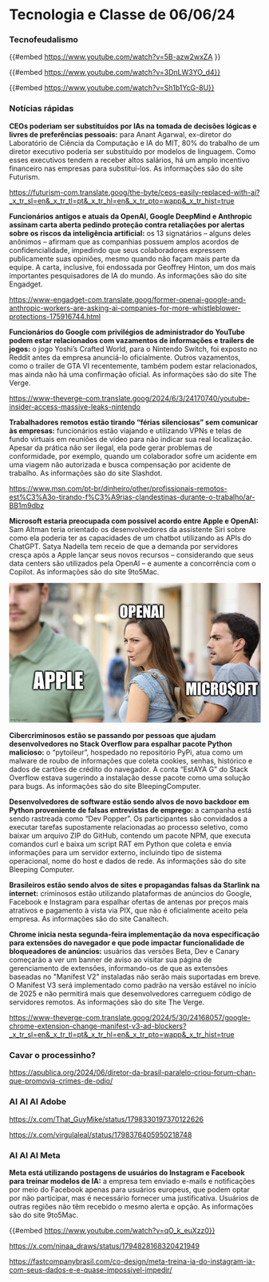 # Tecnologia e Classe de 06/06/24

### Tecnofeudalismo

{{#embed https://www.youtube.com/watch?v=5B-azw2wxZA }}

{{#embed https://www.youtube.com/watch?v=3DnLW3YO_d4}}

{{#embed https://www.youtube.com/watch?v=Sh1b1YcG-8U}}

### Notícias rápidas

**CEOs poderiam ser substituídos por IAs na tomada de decisões lógicas e livres de preferências pessoais:**  para Anant Agarwal, ex-diretor do Laboratório de Ciência da Computação e  IA do MIT, 80% do trabalho de um diretor executivo poderia ser  substituído por modelos de linguagem. Como esses executivos tendem a  receber altos salários, há um amplo incentivo financeiro nas empresas  para substituí-los. As informações são do site Futurism.

<https://futurism-com.translate.goog/the-byte/ceos-easily-replaced-with-ai?_x_tr_sl=en&_x_tr_tl=pt&_x_tr_hl=en&_x_tr_pto=wapp&_x_tr_hist=true>

**Funcionários  antigos e atuais da OpenAI, Google DeepMind e Anthropic assinam carta  aberta pedindo proteção contra retaliações por alertas sobre os riscos  da inteligência artificial:** os 13 signatários – alguns deles  anônimos – afirmam que as companhias possuem amplos acordos de  confidencialidade, impedindo que seus colaboradores expressem  publicamente suas opiniões, mesmo quando não façam mais parte da equipe.  A carta, inclusive, foi endossada por Geoffrey Hinton, um dos mais  importantes pesquisadores de IA do mundo. As informações são do site  Engadget.

<https://www-engadget-com.translate.goog/former-openai-google-and-anthropic-workers-are-asking-ai-companies-for-more-whistleblower-protections-175916744.html>

**Funcionários  do Google com privilégios de administrador do YouTube podem estar  relacionados com vazamentos de informações e trailers de jogos:**  o jogo Yoshi’s Crafted World, para o Nintendo Switch, foi exposto no  Reddit antes da empresa anunciá-lo oficialmente. Outros vazamentos, como  o trailer de GTA VI recentemente, também podem estar relacionados, mas  ainda não há uma confirmação oficial. As informações são do site The  Verge.

<https://www-theverge-com.translate.goog/2024/6/3/24170740/youtube-insider-access-massive-leaks-nintendo>

**Trabalhadores remotos estão tirando “férias silenciosas” sem comunicar às empresas:**  funcionários estão viajando e utilizando VPNs e telas de fundo virtuais  em reuniões de vídeo para não indicar sua real localização. Apesar da  prática não ser ilegal, ela pode gerar problemas de conformidade, por  exemplo, quando um colaborador sofre um acidente em uma viagem não  autorizada e busca compensação por acidente de trabalho. As informações  são do site Slashdot.

<https://www.msn.com/pt-br/dinheiro/other/profissionais-remotos-est%C3%A3o-tirando-f%C3%A9rias-clandestinas-durante-o-trabalho/ar-BB1m9dbz>

**Microsoft estaria preocupada com possível acordo entre Apple e OpenAI:**  Sam Altman teria orientado os desenvolvedores da assistente Siri sobre  como ela poderia ter as capacidades de um chatbot utilizando as APIs do  ChatGPT. Satya Nadella tem receio de que a demanda por servidores cresça  após a Apple lançar seus novos recursos – considerando que seus data  centers são utilizados pela OpenAI – e aumente a concorrência com o  Copilot. As informações são do site 9to5Mac.

![8t1phx.jpg](./06_06_24/8t1phx.jpg)

**Cibercriminosos  estão se passando por pessoas que ajudam desenvolvedores no Stack  Overflow para espalhar pacote Python malicioso:** o “pytoileur”,  hospedado no repositório PyPi, atua como um malware de roubo de  informações que coleta cookies, senhas, histórico e dados de cartões de  crédito do navegador. A conta “EstAYA G” do Stack Overflow estava  sugerindo a instalação desse pacote como uma solução para bugs. As  informações são do site BleepingComputer.

**Desenvolvedores de software estão sendo alvos de novo backdoor em Python proveniente de falsas entrevistas de emprego:**  a campanha está sendo rastreada como “Dev Popper”. Os participantes são  convidados a executar tarefas supostamente relacionadas ao processo  seletivo, como baixar um arquivo ZIP do GitHub, contendo um pacote NPM,  que executa comandos curl e baixa um script RAT em Python que coleta e  envia informações para um servidor externo, incluindo tipo de sistema operacional, nome do host e dados de rede. As informações são do site Bleeping Computer.

**Brasileiros estão sendo alvos de sites e propagandas falsas da Starlink na internet:**  criminosos estão utilizando plataformas de anúncios do Google, Facebook  e Instagram para espalhar ofertas de antenas por preços mais atrativos e  pagamento à vista via PIX, que não é oficialmente aceito pela empresa.  As informações são do site Canaltech.

**Chrome  inicia nesta segunda-feira implementação da nova especificação para  extensões do navegador e que pode impactar funcionalidade de  bloqueadores de anúncios:** usuários das versões Beta, Dev e  Canary começarão a ver um banner de aviso ao visitar sua página de  gerenciamento de extensões, informando-os de que as extensões baseadas  no "Manifest V2" instaladas não serão mais suportadas em breve. O  Manifest V3 será implementado como padrão na versão estável no início de  2025 e não permitirá mais que desenvolvedores carreguem código de  servidores remotos. As informações são do site The Verge.

<https://www-theverge-com.translate.goog/2024/5/30/24168057/google-chrome-extension-change-manifest-v3-ad-blockers?_x_tr_sl=en&_x_tr_tl=pt&_x_tr_hl=en&_x_tr_pto=wapp&_x_tr_hist=true>

### Cavar o processinho?

<https://apublica.org/2024/06/diretor-da-brasil-paralelo-criou-forum-chan-que-promovia-crimes-de-odio/>

### AI AI AI Adobe

<https://x.com/That_GuyMike/status/1798330197370122626>

<https://x.com/virgulaleal/status/1798376405950218748>

### AI AI AI Meta

**Meta está utilizando postagens de usuários do Instagram e Facebook para treinar modelos de IA:**  a empresa tem enviado e-mails e notificações por meio do Facebook  apenas para usuários europeus, que podem optar por não participar, mas é  necessário fornecer uma justificativa. Usuários de outras regiões não  têm recebido o mesmo alerta e opção. As informações são do site 9to5Mac.

{{#embed https://www.youtube.com/watch?v=qO_k_euXzz0}}

<https://x.com/ninaa_draws/status/1794828168320421949>

<https://fastcompanybrasil.com/co-design/meta-treina-ia-do-instagram-ia-com-seus-dados-e-e-quase-impossivel-impedir/>
